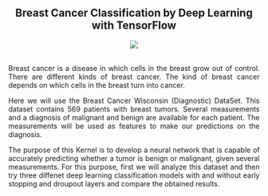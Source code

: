 
<div align="center">
  
## Breast Cancer Classification by Deep Learning with TensorFlow
</div>


<div align="center">
<img src="https://user-images.githubusercontent.com/69224996/96684879-292be580-1331-11eb-872e-a13ab3774382.jpg" >
</div>

<br />

<div align="justify">

Breast cancer is a disease in which cells in the breast grow out of control. There are different kinds of breast cancer. The kind of breast cancer depends on which cells in the breast turn into cancer.

Here we will use the Breast Cancer Wisconsin (Diagnostic) DataSet. This dataset contains 569 patients with breast tumors. Several measurements and a diagnosis of malignant and benign are available for each patient. The measurements will be used as features to make our predictions on the diagnosis. 

The purpose of this Kernel is to develop a neural network that is capable of accurately predicting whether a tumor is benign or malignant, given several measurements. For this purpose, first we will analyze this dataset and then try three diffenet deep learning classification models with and without early stopping and droupout layers and compare the obtained results.

</div>

